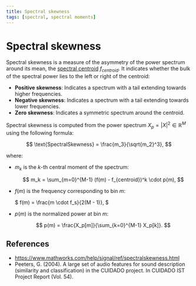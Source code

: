```yaml
---
title: Spectral skewness
tags: [spectral, spectral moments]
---
```


# Spectral skewness

Spectral skewness is a measure of the asymmetry of the power spectrum around its mean, the [spectral centroid](../spectral-centroid/) $f_{centroid}$. It indicates whether the bulk of the spectral power lies to the left or right of the centroid:

- **Positive skewness**: Indicates a spectrum with a tail extending towards higher frequencies.
- **Negative skewness**: Indicates a spectrum with a tail extending towards lower frequencies.
- **Zero skewness**: Indicates a symmetric spectrum around the centroid.

Spectral skewness is computed from the power spectrum $X_p = |X|^2 \in \mathbb{R}^M$ using the following formula:

$$
\text{SpectralSkewness} = \frac{m_3}{\sqrt{m_2}^3},
$$

where:

- $m_k$ is the $k$-th central moment of the spectrum:

  $$
  m_k = \sum_{m=0}^{M-1} (f(m) - f_{centroid})^k \cdot p(m),
  $$

- $f(m)$ is the frequency corresponding to bin $m$:

  $
  f(m) = \frac{m \cdot f_s}{2(M - 1)},
  $

- $p(m)$ is the normalized power at bin $m$:

  $$
  p(m) = \frac{X_p[m]}{\sum_{k=0}^{M-1} X_p[k]}.
  $$

## References

- https://www.mathworks.com/help/signal/ref/spectralskewness.html
- Peeters, G. (2004). A large set of audio features for sound description (similarity and classification) in the CUIDADO project. In CUIDADO IST Project Report (Vol. 54).
